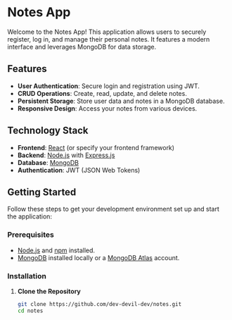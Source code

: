 # Notes App

Welcome to the Notes App! This application allows users to securely register, log in, and manage their personal notes. It features a modern interface and leverages MongoDB for data storage.

## Features

- **User Authentication**: Secure login and registration using JWT.
- **CRUD Operations**: Create, read, update, and delete notes.
- **Persistent Storage**: Store user data and notes in a MongoDB database.
- **Responsive Design**: Access your notes from various devices.

## Technology Stack

- **Frontend**: [React](https://reactjs.org/) (or specify your frontend framework)
- **Backend**: [Node.js](https://nodejs.org/) with [Express.js](https://expressjs.com/)
- **Database**: [MongoDB](https://www.mongodb.com/)
- **Authentication**: JWT (JSON Web Tokens)

## Getting Started

Follow these steps to get your development environment set up and start the application:

### Prerequisites

- [Node.js](https://nodejs.org/) and [npm](https://www.npmjs.com/) installed.
- [MongoDB](https://www.mongodb.com/) installed locally or a [MongoDB Atlas](https://www.mongodb.com/cloud/atlas) account.

### Installation

1. **Clone the Repository**

   ```bash
   git clone https://github.com/dev-devil-dev/notes.git
   cd notes
